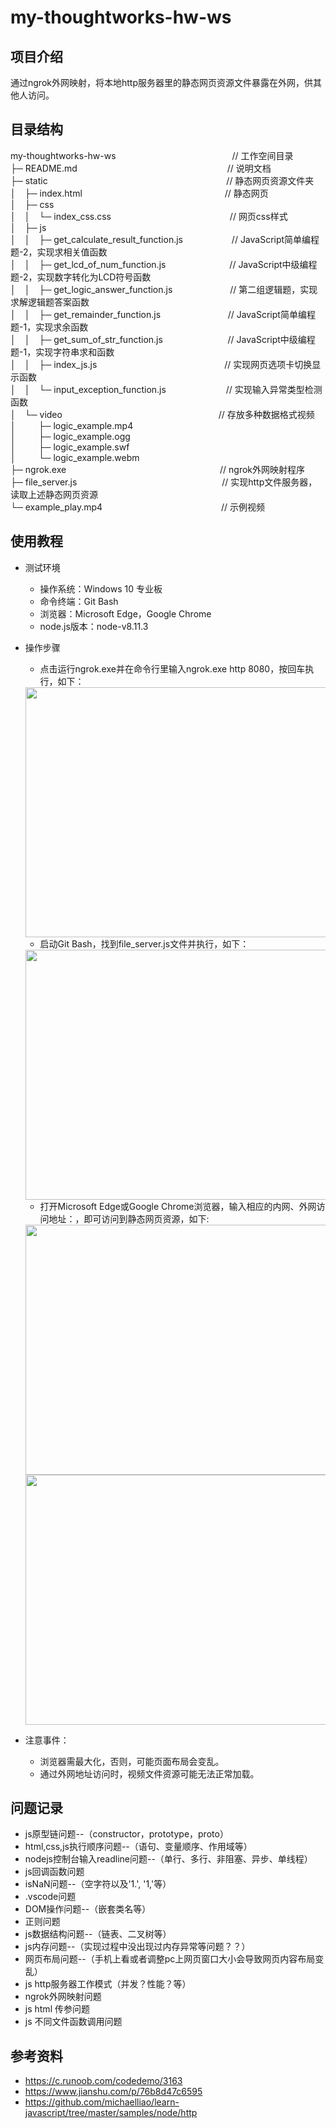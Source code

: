 # my-thoughtworks-hw-ws  

## 项目介绍  
通过ngrok外网映射，将本地http服务器里的静态网页资源文件暴露在外网，供其他人访问。         

## 目录结构  
my-thoughtworks-hw-ws&emsp;&emsp;&emsp;&emsp;&emsp;&emsp;&emsp;&emsp;&emsp;&emsp;&emsp;&emsp;&emsp; // 工作空间目录    
├─ README.md&emsp;&emsp;&emsp;&emsp;&emsp;&emsp;&emsp;&emsp;&emsp;&emsp;&emsp;&emsp;&emsp;&emsp;&emsp;&emsp;&nbsp;&nbsp;&nbsp; // 说明文档    
├─ static&emsp;&emsp;&emsp;&emsp;&emsp;&emsp;&emsp;&emsp;&emsp;&emsp;&emsp;&emsp;&emsp;&emsp;&emsp;&emsp;&emsp;&emsp;&emsp;&nbsp;&nbsp;&nbsp;&nbsp; // 静态网页资源文件夹   
│&emsp;├─ index.html&emsp;&emsp;&emsp;&emsp;&emsp;&emsp;&emsp;&emsp;&emsp;&emsp;&emsp;&emsp;&emsp;&emsp;&emsp;&emsp; // 静态网页     
│&emsp;├─ css  
│&emsp;│&emsp;└─ index_css.css&emsp;&emsp;&emsp;&emsp;&emsp;&emsp;&emsp;&emsp;&emsp;&emsp;&emsp;&emsp;&emsp;&nbsp; // 网页css样式  
│&emsp;├─ js  
│&emsp;│&emsp;├─ get_calculate_result_function.js&emsp;&emsp;&emsp;&emsp;&nbsp;&emsp; // JavaScript简单编程题-2，实现求相关值函数  
│&emsp;│&emsp;├─ get_lcd_of_num_function.js&emsp;&emsp;&emsp;&emsp;&emsp;&emsp;&emsp; // JavaScript中级编程题-2，实现数字转化为LCD符号函数  
│&emsp;│&emsp;├─ get_logic_answer_function.js&emsp;&emsp;&emsp;&emsp;&emsp;&emsp;&nbsp; // 第二组逻辑题，实现求解逻辑题答案函数  
│&emsp;│&emsp;├─ get_remainder_function.js&emsp;&emsp;&emsp;&emsp;&emsp;&nbsp;&emsp;&nbsp;&nbsp;&nbsp;&nbsp; // JavaScript简单编程题-1，实现求余函数  
│&emsp;│&emsp;├─ get_sum_of_str_function.js&nbsp;&emsp;&emsp;&emsp;&emsp;&emsp;&emsp;&nbsp;&nbsp;&nbsp; // JavaScript中级编程题-1，实现字符串求和函数    
│&emsp;│&emsp;├─ index_js.js&emsp;&emsp;&emsp;&emsp;&emsp;&emsp;&emsp;&emsp;&emsp;&emsp;&emsp;&emsp;&emsp;&emsp;&nbsp; // 实现网页选项卡切换显示函数   
│&emsp;│&emsp;└─ input_exception_function.js&emsp;&emsp;&emsp;&emsp;&emsp;&emsp;&nbsp;&nbsp; // 实现输入异常类型检测函数    
│&emsp;└─ video&emsp;&emsp;&emsp;&emsp;&emsp;&emsp;&emsp;&emsp;&emsp;&emsp;&emsp;&emsp;&emsp;&emsp;&emsp;&emsp;&emsp;&nbsp;&nbsp; // 存放多种数据格式视频    
│&emsp;&emsp;&nbsp;&nbsp;├─ logic_example.mp4    
│&emsp;&emsp;&nbsp;&nbsp;├─ logic_example.ogg  
│&emsp;&emsp;&nbsp;&nbsp;├─ logic_example.swf  
│&emsp;&emsp;&nbsp;&nbsp;└─ logic_example.webm  
├─ ngrok.exe&emsp;&emsp;&emsp;&emsp;&emsp;&emsp;&emsp;&emsp;&emsp;&emsp;&emsp;&emsp;&emsp;&emsp;&emsp;&nbsp;&emsp;&emsp; // ngrok外网映射程序  
├─ file_server.js&emsp;&emsp;&emsp;&emsp;&emsp;&emsp;&emsp;&emsp;&emsp;&emsp;&emsp;&emsp;&emsp;&emsp;&emsp;&emsp;&nbsp; // 实现http文件服务器，读取上述静态网页资源   
└─ example_play.mp4&emsp;&emsp;&emsp;&emsp;&emsp;&emsp;&emsp;&emsp;&emsp;&emsp;&emsp;&emsp;&emsp;&nbsp; // 示例视频  

## 使用教程
- 测试环境  
    - 操作系统：Windows 10 专业板
    - 命令终端：Git Bash
    - 浏览器：Microsoft Edge，Google Chrome
    - node.js版本：node-v8.11.3
- 操作步骤  
    - 点击运行ngrok.exe并在命令行里输入ngrok.exe http 8080，按回车执行，如下：  
    <img width="700" height="400" src="https://images2018.cnblogs.com/blog/1334974/201808/1334974-20180809164424038-314069629.jpg"/>  
    
    - 启动Git Bash，找到file_server.js文件并执行，如下：   
    <img width="700" height="400" src="https://images2018.cnblogs.com/blog/1334974/201808/1334974-20180809172149724-1661994454.png"/>  
       
    - 打开Microsoft Edge或Google Chrome浏览器，输入相应的内网、外网访问地址：，即可访问到静态网页资源，如下:    
    <img width="700" height="400" src="https://images2018.cnblogs.com/blog/1334974/201808/1334974-20180809165259032-1215230917.png"/>    
    <img width="700" height="400" src="https://images2018.cnblogs.com/blog/1334974/201808/1334974-20180809165615872-391646534.png"/>    
- 注意事件：
    - 浏览器需最大化，否则，可能页面布局会变乱。
    - 通过外网地址访问时，视频文件资源可能无法正常加载。

## 问题记录
- js原型链问题--（constructor，prototype，proto）
- html,css,js执行顺序问题--（语句、变量顺序、作用域等）
- nodejs控制台输入readline问题--（单行、多行、非阻塞、异步、单线程）
- js回调函数问题
- isNaN问题--（空字符以及'1.', '1,'等）
- .vscode问题
- DOM操作问题--（嵌套类名等）
- 正则问题
- js数据结构问题--（链表、二叉树等）
- js内存问题--（实现过程中没出现过内存异常等问题？？）
- 网页布局问题--（手机上看或者调整pc上网页窗口大小会导致网页内容布局变乱）
- js http服务器工作模式（并发？性能？等）
- ngrok外网映射问题
- js html 传参问题
- js 不同文件函数调用问题 

## 参考资料
- https://c.runoob.com/codedemo/3163 
- https://www.jianshu.com/p/76b8d47c6595  
- https://github.com/michaelliao/learn-javascript/tree/master/samples/node/http

